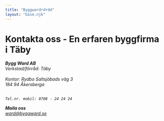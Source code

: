 ```yaml
---
title: "Byggwardrdrdd"
layout: "base.njk"
---
```


  <h1>Kontakta oss - En erfaren byggfirma i Täby</h1>
  <address>
    <strong>Bygg Ward AB</strong><br />
    Verkstad/förråd: Täby<br /><br />
    Kontor: Rydbo Saltsjöbads väg 3<br />
    184 94 Åkersberga <br /><br />

    Tel.nr. mobil: 0708 - 24 24 24

  </address>

  <address>
    <strong>Maila oss</strong><br />
    <a href="mailto:ward@byggward.se">ward@byggward.se</a>
  </address>

